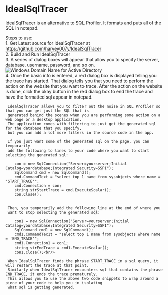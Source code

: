 
# IdealSqlTracer
IdealSqlTracer is an alternative to SQL Profiler. It formats and puts all of the SQL in notepad.<br/>

  Steps to use:<br/>
      1. Get Latest source for IdealSqlTracer at https://github.com/harvey007y/IdealSqlTracer <br/>
      2. Build and Run IdealSqlTracer<br/>
      3. A series of dialog boxes will appear that allow you to specify the server, database, username, password, and so on.<br/>
      <img src="http://www.idealautomate.com/images/DomainName.PNG" border="0" alt="Windows Domain Name for Active Directory" /><br/>
      4. Once the basic info is entered, a red dialog box is displayed telling you the trace has started. That dialog tells you that you 
         need to perform the action on the website that you want to trace. After the action on the website is done, click the okay button in the red dialog box to end the trace and have the formatted sql appear in notepad.<br/>

     IdealSqlTracer allows you to filter out the noise in SQL Profiler so that you can get just the SQL that is
     generated behind the scenes when you are performing some action on a web page or a desktop application. 
     The application comes with filtering to just get the generated sql for the database that you specify, 
     but you can add a lot more filters in the source code in the app.
          
     If you just want some of the generated sql on the page, you can temporarily 
     add the following to lines to your code where you want to start selecting the generated sql:
     
        con = new SqlConnection("Server=yourserver;Initial Catalog=yourdatabase;Integrated Security=SSPI");
        SqlCommand cmd = new SqlCommand();
        cmd.CommandText = "select top 1 name from sysobjects where name = 'START_TRACE'";
        cmd.Connection = con;
        string strStartTrace = cmd.ExecuteScalar();
        con.Close();

        
     Then, you temporarily add the following line at the end of where you 
     want to stop selecting the generated sql:
        
        con1 = new SqlConnection("Server=yourserver;Initial Catalog=yourdatabase;Integrated Security=SSPI");
        SqlCommand cmd1 = new SqlCommand();
        cmd1.CommandTex1t = "select top 1 name from sysobjects where name = 'END_TRACE'";
        cmd1.Connection1 = con1;
        string strEndTrace = cmd1.ExecuteScalar();
        con1.Close();<br/>
        
     When IdealSqlTracer finds the phrase START_TRACE in a sql query, it will restart the trace at that point.
     Similarly when IdealSqlTracer encounters sql that contains the phrase END_TRACE, it ends the trace prematurely.
     This allows you to use the above two code snippets to wrap around a piece of your code to help you in isolating
     what sql is getting generated.
     
